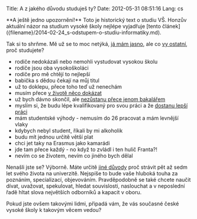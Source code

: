 Title: A z jakého důvodu studuješ ty?
Date: 2012-05-31 08:51:16
Lang: cs

<div class="article-warning" markdown="1">
**A ještě jedno upozornění!** Toto je historický text o studiu VŠ. Honzův aktuální názor na studium vysoké školy nejlépe vyjadřuje [tento článek]({filename}/2014-02-24_s-odstupem-o-studiu-informatiky.md).
</div>

Tak si to shrňme. Mě už se to moc netýká, [já mám jasno]({filename}2012-01-23_manifest-zklamaneho-studenta.md), ale co [vy ostatní](http://ksinan.blog.respekt.ihned.cz/c1-55669350-hnupove-vsech-zemi-vzdelejte-se), proč studujete?

- rodiče nedokázali nebo nemohli vystudovat vysokou školu
- rodiče jsou oba vysokoškoláci
- rodiče pro mě chtějí to nejlepší
- babička s dědou čekají na můj titul
- už to doklepu, přece toho teď už nenechám
- musím přece [v životě něco dokázat](http://blog.peoplecomm.cz/clanek/zpoved-krysiho-zavodnika)
- už bych dávno skončil, ale [nezůstanu přece jenom bakalářem](http://ksinan.blog.respekt.ihned.cz/c1-55388950-bakalar-pro-srandu-kralikum)
- myslím si, že budu lépe kvalifikovaný pro svou práci a že [dostanu lepší práci](http://hn.ihned.cz/c1-50972450-jaky-obor-volit-aby-student-neskoncil-na-uradu-prace)
- mám studentské výhody - nemusím do 26 pracovat a mám levnější vlaky
- kdybych nebyl student, říkali by mi alkoholik
- budu mít jednou určitě větší plat
- chci jet taky na Erasmus jako kamarádi
- jde tam přece každý - no když to zvládl i ten hulič Franta?!
- nevím co se životem, nevím co jiného bych dělal

Nenašli jste se? Výborně. Máte určitě [jiné důvody](http://www.herout.net/blog/2012/01/proc-studovat-na-vysoke-skole/) proč strávit pět až sedm let svého života na univerzitě. Nejspíše to bude vaše hluboká touha za poznáním, specializací, objevováním. Pravděpodobně se také chcete naučit dívat, uvažovat, spekulovat, hledat souvislosti, naslouchat a v neposlední řadě hltat slova největších odborníků a kapacit v oboru.

Pokud jste ovšem takovými lidmi, připadá vám, že vás současné české vysoké školy k takovým věcem vedou?

